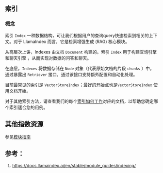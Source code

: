 ## 索引

### 概念

索引 `Index` 一种数据结构，可让我们根据用户的查询query快速检索到相关的上下文。对于 LlamaIndex 而言，它是检索增强生成 (RAG) 核心模块。

从高层次上讲，Indexes 由文档 `Document` 构建的。索引 `Index` 用于构建查询引擎和聊天引擎 ，从而实现对数据的问答和聊天。

在底层，`Indexes` 将数据存储在 `Node` 对象（代表原始文档的片段 `chunks` ）中，通过暴露出 `Retriever` 接口，通过该接口支持额外配置和自动化处理。

目前最常见的索引是 `VectorStoreIndex`；最好的开始点也是`VectorStoreIndex` 使用文档开始。

对于其他索引方法，请查看我们的每个[索引如何工作](https://docs.llamaindex.ai/en/stable/module_guides/indexing/index_guide/)对应的文档，以帮助您确定哪个索引适合您的用例。

## 其他指数资源
参见[模块指南](https://docs.llamaindex.ai/en/stable/module_guides/indexing/modules/)

## 参考：
1. https://docs.llamaindex.ai/en/stable/module_guides/indexing/